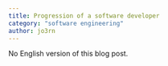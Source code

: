 ```yaml
---
title: Progression of a software developer
category: "software engineering"
author: jo3rn
---
```


No English version of this blog post.
